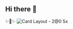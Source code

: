 ## Hi there 👋

✨🌙✨
![Card Layout - 2@0 5x](https://github.com/anthonygenovese/anthonygenovese/assets/119356029/a1881ba6-3ba7-40cd-a6dc-ccc5bd19c8ee)
